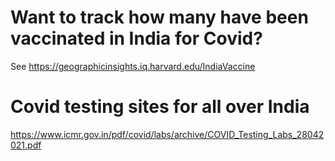 # Want to track how many have been vaccinated in India for Covid? 

See https://geographicinsights.iq.harvard.edu/IndiaVaccine

# Covid testing sites for all over India

https://www.icmr.gov.in/pdf/covid/labs/archive/COVID_Testing_Labs_28042021.pdf
